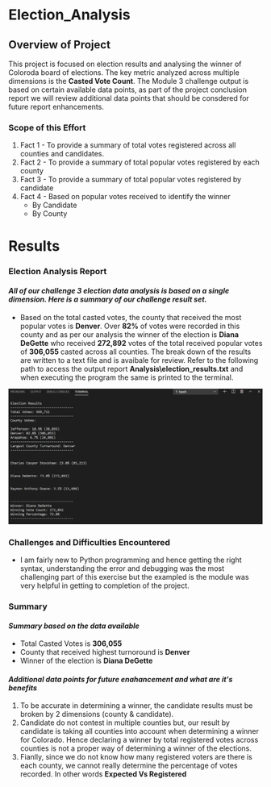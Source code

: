 # Election_Analysis

## Overview of Project
This project is focused on election results and analysing the winner of Coloroda board of elections. The key metric analyzed across multiple dimensions is the **Casted Vote Count**.  The Module 3 challenge output is based on certain available data points, as part of the project conclusion report we will review additional data points that should be consdered for future report enhancements.

### Scope of this Effort
1. Fact 1 - To provide a summary of total votes registered across all counties and candidates.
2. Fact 2 - To provide a summary of total popular votes registered by each county
3. Fact 3 - To provide a summary of total popular votes registered by candidate
4. Fact 4 - Based on popular votes received to identify the winner
   * By Candidate
   * By County


# Results
### Election Analysis Report
#### *All of our challenge 3 election data analysis is based on a single dimension. Here is a summary of our challenge result set.*
* Based on the total casted votes, the county that received the most popular votes is **Denver**. Over **82%** of votes were recorded in this county and as per our analysis the winner of the election is **Diana DeGette** who received **272,892** votes of the total received popular votes of **306,055** casted across all counties. The break down of the results are written to a text file and is avaibale for review. Refer to the following path to access the output report **Analysis\election_results.txt** and when executing the program the same is printed to the terminal. 

<img src=/Analysis/Terminal_output.png alt="Runtime Analysis Report"/>
 
                                                                                                                                                                      
### Challenges and Difficulties Encountered
* I am fairly new to Python programming and hence getting the right syntax, understanding the error and debugging was the most challenging part of this exercise but the exampled is the module was very helpful in getting to completion of the project. 

### Summary
#### *Summary based on the data available*
* Total Casted Votes is **306,055**
* County that received highest turnoround is **Denver**
* Winner of the election is **Diana DeGette**

#### *Additional data points for future enahancement and what are it's benefits*
1. To be accurate in determining a winner, the candidate results must be broken by 2 dimensions (county & candidate).
2. Candidate do not contest in multiple counties but, our result by candidate is taking all counties into account when determining a winner for Colorado. Hence declaring a winner by total registered votes across counties is not a proper way of determining a winner of the elections. 
3. Fianlly, since we do not know how many registered voters are there is each county, we cannot really determine the percentage of votes recorded. In other words **Expected Vs Registered**
